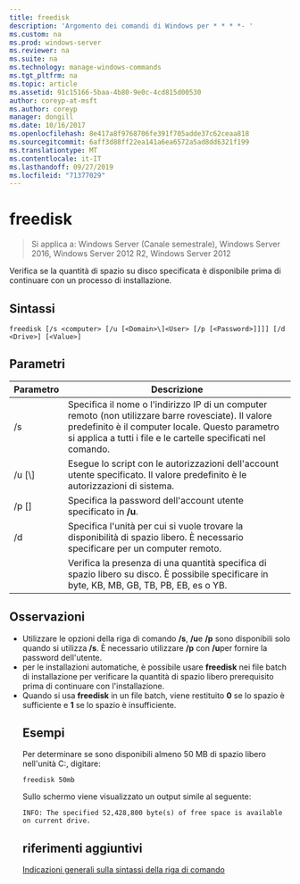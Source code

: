 ```yaml
---
title: freedisk
description: 'Argomento dei comandi di Windows per * * * *- '
ms.custom: na
ms.prod: windows-server
ms.reviewer: na
ms.suite: na
ms.technology: manage-windows-commands
ms.tgt_pltfrm: na
ms.topic: article
ms.assetid: 91c15166-5baa-4b80-9e0c-4cd815d00530
author: coreyp-at-msft
ms.author: coreyp
manager: dongill
ms.date: 10/16/2017
ms.openlocfilehash: 8e417a8f9768706fe391f705adde37c62ceaa818
ms.sourcegitcommit: 6aff3d88ff22ea141a6ea6572a5ad8dd6321f199
ms.translationtype: MT
ms.contentlocale: it-IT
ms.lasthandoff: 09/27/2019
ms.locfileid: "71377029"
---
```

# <a name="freedisk"></a>freedisk

>Si applica a: Windows Server (Canale semestrale), Windows Server 2016, Windows Server 2012 R2, Windows Server 2012

Verifica se la quantità di spazio su disco specificata è disponibile prima di continuare con un processo di installazione.

## <a name="syntax"></a>Sintassi
```
freedisk [/s <computer> [/u [<Domain>\]<User> [/p [<Password>]]]] [/d <Drive>] [<Value>]
```
## <a name="parameters"></a>Parametri

|       Parametro       |                                                                                         Descrizione                                                                                          |
|-----------------------|----------------------------------------------------------------------------------------------------------------------------------------------------------------------------------------------|
|     /s <computer>     | Specifica il nome o l'indirizzo IP di un computer remoto (non utilizzare barre rovesciate). Il valore predefinito è il computer locale. Questo parametro si applica a tutti i file e le cartelle specificati nel comando. |
| /u [<Domain>\\]<User> |                                            Esegue lo script con le autorizzazioni dell'account utente specificato. Il valore predefinito è le autorizzazioni di sistema.                                            |
|    /p [<Password>]    |                                                           Specifica la password dell'account utente specificato in **/u**.                                                            |
|      /d <Drive>       |                              Specifica l'unità per cui si vuole trovare la disponibilità di spazio libero. È necessario specificare <Drive>per un computer remoto.                               |
|        <Value>        |                                     Verifica la presenza di una quantità specifica di spazio libero su disco. È possibile specificare <Value>in byte, KB, MB, GB, TB, PB, EB, es o YB.                                      |

## <a name="remarks"></a>Osservazioni
- Utilizzare le opzioni della riga di comando **/s**, **/u**e **/p** sono disponibili solo quando si utilizza **/s**. È necessario utilizzare **/p** con **/u**per fornire la password dell'utente.
- per le installazioni automatiche, è possibile usare **freedisk** nei file batch di installazione per verificare la quantità di spazio libero prerequisito prima di continuare con l'installazione.
- Quando si usa **freedisk** in un file batch, viene restituito **0** se lo spazio è sufficiente e **1** se lo spazio è insufficiente.
  ## <a name="BKMK_examples"></a>Esempi
  Per determinare se sono disponibili almeno 50 MB di spazio libero nell'unità C:, digitare:
  ```
  freedisk 50mb 
  ```
  Sullo schermo viene visualizzato un output simile al seguente:
  ```
  INFO: The specified 52,428,800 byte(s) of free space is available on current drive.
  ```
  ## <a name="additional-references"></a>riferimenti aggiuntivi
  [Indicazioni generali sulla sintassi della riga di comando](command-line-syntax-key.md)
